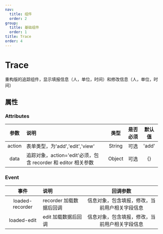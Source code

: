 ```yaml
---
nav:
  title: 组件
  order: 2
group:
  title: 基础组件
  order: 1
title: Trace
order: 4
---
```


# Trace

重构版的追踪组件，显示填报信息（人，单位，时间）和修改信息（人，单位，时间）

## 属性

### Attributes

|  参数  | 说明                                                          |  类型  | 是否必须 | 默认值 |
| :----: | :------------------------------------------------------------ | :----: | :------: | :----: |
| action | 表单类型，为'add','edit','view'                               | String |   可选   | 'add'  |
|  data  | 追踪对象，action='edit'必须，包含 recorder 和 editor 相关参数 | Object |   可选   |   {}   |

### Event

|      事件       | 说明                    |                    回调参数                    |
| :-------------: | :---------------------- | :--------------------------------------------: |
| loaded-recorder | recorder 加载数据后回调 | 信息对象，包含填报，修改，当前用户相关字段信息 |
|   loaded-edit   | edit 加载数据后回调     | 信息对象，包含填报，修改，当前用户相关字段信息 |
